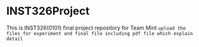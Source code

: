 # INST326Project
This is INST326(0101) final project repository for Team Mint
`upload the files for experiment and final file including pdf file which explain detail`
